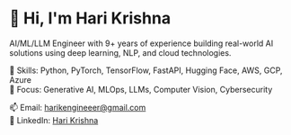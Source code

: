 # 👋 Hi, I'm Hari Krishna

AI/ML/LLM Engineer with 9+ years of experience building real-world AI solutions using deep learning, NLP, and cloud technologies.

🔧 Skills: Python, PyTorch, TensorFlow, FastAPI, Hugging Face, AWS, GCP, Azure  
🧠 Focus: Generative AI, MLOps, LLMs, Computer Vision, Cybersecurity

📫 Email: harikengineeer@gmail.com  
🔗 LinkedIn: [Hari Krishna ](https://www.linkedin.com/in/harikengineer/)



